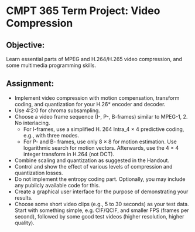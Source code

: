 # CMPT 365 Term Project: Video Compression

## Objective:
Learn essential parts of MPEG and H.264/H.265 video compression, and some multimedia programming skills.
## Assignment:
* Implement video compression with motion compensation, transform coding, and quantization for your H.26* encoder and decoder.
* Use 4:2:0 for chroma subsampling.
* Choose a video frame sequence (I-, P-, B-frames) similar to MPEG-1, 2.   No interlacing.
  * For I-frames, use a simplified H. 264 Intra_4 × 4 predictive coding, e.g., with three modes.
  * For P- and B- frames, use only 8 × 8 for motion estimation. Use logarithmic search for motion vectors. Afterwards, use the 4 × 4 integer transform in H.264 (not DCT).
* Combine scaling and quantization as suggested in the Handout.
* Control and show the effect of various levels of compression and quantization losses.
* Do not implement the entropy coding part. Optionally, you may include any publicly available code for this.
* Create a graphical user interface for the purpose of demonstrating your results.
* Choose some short video clips (e.g., 5 to 30 seconds) as your test data. Start with something simple, e.g. CIF/QCIF, and smaller FPS (frames per second), followed by some good test videos (higher resolution, higher quality).
